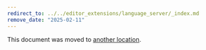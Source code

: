 ```yaml
---
redirect_to: ../../editor_extensions/language_server/_index.md
remove_date: "2025-02-11"
---
```


<!-- markdownlint-disable -->
<!-- vale off -->

This document was moved to [another location](../../editor_extensions/language_server/_index.md).

<!-- This redirect file can be deleted after <2025-02-11>. -->
<!-- Redirects that point to other docs in the same project expire in three months. -->
<!-- Redirects that point to docs in a different project or site (link is not relative and starts with `https:`) expire in one year. -->
<!-- Before deletion, see: https://docs.gitlab.com/development/documentation/redirects/ -->

